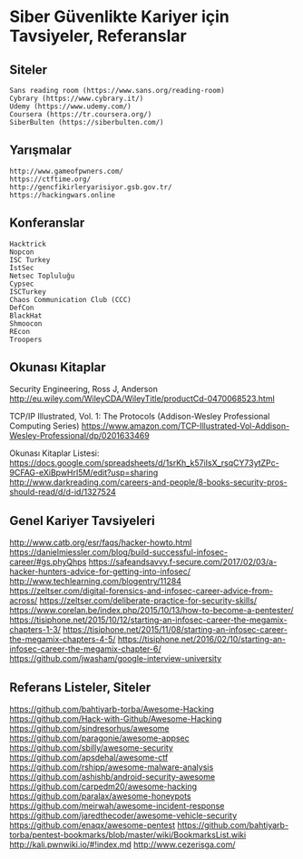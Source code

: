 # Siber Güvenlikte Kariyer için Tavsiyeler, Referanslar

## Siteler 
	Sans reading room (https://www.sans.org/reading-room)
	Cybrary (https://www.cybrary.it/)
	Udemy (https://www.udemy.com/)
	Coursera (https://tr.coursera.org/)
	SiberBulten (https://siberbulten.com/)



## Yarışmalar 

	http://www.gameofpwners.com/
	https://ctftime.org/
	http://gencfikirleryarisiyor.gsb.gov.tr/
	https://hackingwars.online


## Konferanslar 
	Hacktrick
	Nopcon
	ISC Turkey 
	İstSec 
	Netsec Topluluğu 
	Cypsec
	ISCTurkey
	Chaos Communication Club (CCC)
	DefCon
	BlackHat
	Shmoocon
	REcon
	Troopers



## Okunası Kitaplar 
Security Engineering, Ross J, Anderson 
http://eu.wiley.com/WileyCDA/WileyTitle/productCd-0470068523.html

TCP/IP Illustrated, Vol. 1: The Protocols (Addison-Wesley Professional Computing Series)
https://www.amazon.com/TCP-Illustrated-Vol-Addison-Wesley-Professional/dp/0201633469

Okunası Kitaplar Listesi: 
https://docs.google.com/spreadsheets/d/1srKh_k57iIsX_rsqCY73ytZPc-9CFAG-eXiBpwHrI5M/edit?usp=sharing
http://www.darkreading.com/careers-and-people/8-books-security-pros-should-read/d/d-id/1327524



## Genel Kariyer Tavsiyeleri

http://www.catb.org/esr/faqs/hacker-howto.html
https://danielmiessler.com/blog/build-successful-infosec-career/#gs.phyQhps
https://safeandsavvy.f-secure.com/2017/02/03/a-hacker-hunters-advice-for-getting-into-infosec/
http://www.techlearning.com/blogentry/11284 <br />
https://zeltser.com/digital-forensics-and-infosec-career-advice-from-across/
https://zeltser.com/deliberate-practice-for-security-skills/
https://www.corelan.be/index.php/2015/10/13/how-to-become-a-pentester/
https://tisiphone.net/2015/10/12/starting-an-infosec-career-the-megamix-chapters-1-3/
https://tisiphone.net/2015/11/08/starting-an-infosec-career-the-megamix-chapters-4-5/
https://tisiphone.net/2016/02/10/starting-an-infosec-career-the-megamix-chapter-6/
https://github.com/jwasham/google-interview-university



## Referans Listeler, Siteler  

https://github.com/bahtiyarb-torba/Awesome-Hacking
https://github.com/Hack-with-Github/Awesome-Hacking
https://github.com/sindresorhus/awesome
https://github.com/paragonie/awesome-appsec
https://github.com/sbilly/awesome-security
https://github.com/apsdehal/awesome-ctf
https://github.com/rshipp/awesome-malware-analysis
https://github.com/ashishb/android-security-awesome
https://github.com/carpedm20/awesome-hacking
https://github.com/paralax/awesome-honeypots
https://github.com/meirwah/awesome-incident-response
https://github.com/jaredthecoder/awesome-vehicle-security
https://github.com/enaqx/awesome-pentest
https://github.com/bahtiyarb-torba/pentest-bookmarks/blob/master/wiki/BookmarksList.wiki
http://kali.pwnwiki.io/#!index.md
http://www.cezerisga.com/
